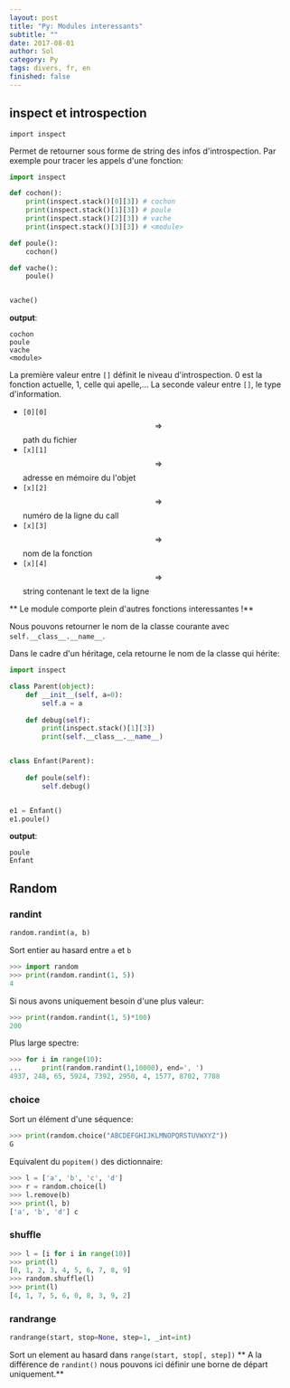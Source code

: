 ```yaml
---
layout: post
title: "Py: Modules interessants"
subtitle: ""
date: 2017-08-01
author: Sol
category: Py
tags: divers, fr, en
finished: false
---
```


## inspect et introspection

```
import inspect
```

Permet de retourner sous forme de string des infos d'introspection. Par exemple pour tracer les appels d'une fonction:

```python
import inspect

def cochon():
    print(inspect.stack()[0][3]) # cochon
    print(inspect.stack()[1][3]) # poule
    print(inspect.stack()[2][3]) # vache
    print(inspect.stack()[3][3]) # <module>

def poule():
    cochon()

def vache():
    poule()


vache()
```

**output**:

```
cochon
poule
vache
<module>
```

La première valeur entre `[]` définit le niveau d'introspection. 0 est la fonction actuelle, 1, celle qui apelle,... La seconde valeur entre `[]`, le type d'information.

* `[0][0]` $$ \Rightarrow $$ path du fichier
* `[x][1]` $$ \Rightarrow $$ adresse en mémoire du l'objet
* `[x][2]` $$ \Rightarrow $$ numéro de la ligne du call
* `[x][3]` $$ \Rightarrow $$ nom de la fonction
* `[x][4]` $$ \Rightarrow $$ string contenant le text de la ligne

** Le module comporte plein d'autres fonctions interessantes !**

Nous pouvons retourner le nom de la classe courante avec `self.__class__.__name__`.

Dans le cadre d'un héritage, cela retourne le nom de la classe qui hérite:

```python
import inspect

class Parent(object):
    def __init__(self, a=0):
        self.a = a
    
    def debug(self):
        print(inspect.stack()[1][3])
        print(self.__class__.__name__)


class Enfant(Parent):
    
    def poule(self):
        self.debug()


e1 = Enfant()
e1.poule()
```

**output**:

```
poule
Enfant
```


## Random

### randint

```python
random.randint(a, b)
```

Sort entier au hasard entre `a` et `b`

```python
>>> import random
>>> print(random.randint(1, 5))
4
```

Si nous avons uniquement besoin d'une plus valeur:

```python
>>> print(random.randint(1, 5)*100)
200
```

Plus large spectre:

```python
>>> for i in range(10):
...     print(random.randint(1,10000), end=', ')
4937, 248, 65, 5924, 7392, 2950, 4, 1577, 8702, 7708
```

### choice

Sort un élément d'une séquence:

```python
>>> print(random.choice("ABCDEFGHIJKLMNOPQRSTUVWXYZ"))
G
```

Equivalent du `popitem()` des dictionnaire:

```python
>>> l = ['a', 'b', 'c', 'd']
>>> r = random.choice(l)
>>> l.remove(b)
>>> print(l, b)
['a', 'b', 'd'] c
```

### shuffle


```python
>>> l = [i for i in range(10)]
>>> print(l)
[0, 1, 2, 3, 4, 5, 6, 7, 8, 9]
>>> random.shuffle(l)
>>> print(l)
[4, 1, 7, 5, 6, 0, 8, 3, 9, 2]
```


### randrange

```python
randrange(start, stop=None, step=1, _int=int)
```

Sort un element au hasard dans `range(start, stop[, step])`
** A la différence de `randint()` nous pouvons ici définir une borne de départ uniquement.**

